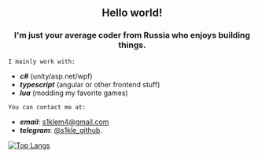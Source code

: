 ## <p align="center">Hello world!</p>

### <p align="center"/>I'm just your average coder from Russia who enjoys building things.

`I mainly work with:`

- ***c#*** (unity/asp.net/wpf)
- ***typescript*** (angular or other frontend stuff)
- ***lua*** (modding my favorite games)

`You can contact me at:`
- ***email***: [s1klem4@gmail.com](mailto:s1klem4@gmail.com) 
- ***telegram***: [@s1kle_github](https://t.me/s1kle_github).

[![Top Langs](https://github-readme-stats.vercel.app/api/top-langs/?username=s1kle&layout=compact)](https://github.com/s1kle/github-readme-stats)
